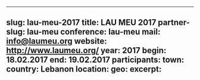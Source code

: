 ---
slug: lau-meu-2017
title: LAU MEU 2017
partner-slug: lau-meu
conference: lau-meu
mail: info@laumeu.org
website: http://www.laumeu.org/
year: 2017
begin: 18.02.2017
end: 19.02.2017
participants:
town: 
country: Lebanon
location: 
geo: 
excerpt: 
----
